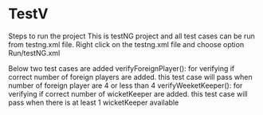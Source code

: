 # TestV
Steps to run the project
This is testNG project and all test cases can be run from testng.xml file. 
Right click on the testng.xml file and choose option Run/testNG.xml

Below two test cases are added
verifyForeignPlayer(): for verifying if correct number of foreign players are added. this test case will pass when number of foreign player are 4 or less than 4
verifyWeeketKeeper(): for verifying if correct number of wicketKeeper are added. this test case will pass when there is at least 1 wicketKeeper available
